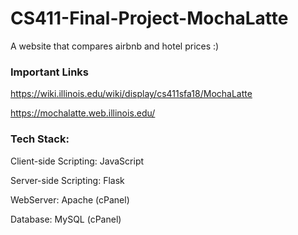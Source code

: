 # CS411-Final-Project-MochaLatte
A website that compares airbnb and hotel prices :)

### Important Links

https://wiki.illinois.edu/wiki/display/cs411sfa18/MochaLatte

https://mochalatte.web.illinois.edu/


### Tech Stack:

Client-side Scripting: JavaScript

Server-side Scripting: Flask

WebServer: Apache (cPanel)

Database: MySQL (cPanel)

